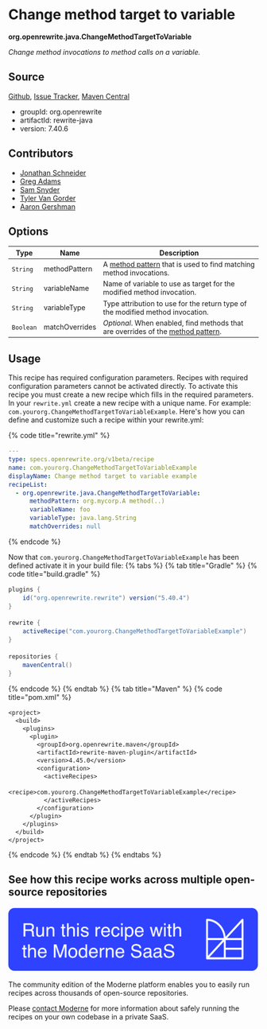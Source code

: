 # Change method target to variable

**org.openrewrite.java.ChangeMethodTargetToVariable**

_Change method invocations to method calls on a variable._

## Source

[Github](https://github.com/openrewrite/rewrite/blob/main/rewrite-java/src/main/java/org/openrewrite/java/ChangeMethodTargetToVariable.java), [Issue Tracker](https://github.com/openrewrite/rewrite/issues), [Maven Central](https://central.sonatype.com/artifact/org.openrewrite/rewrite-java/7.40.6/jar)

* groupId: org.openrewrite
* artifactId: rewrite-java
* version: 7.40.6

## Contributors
* [Jonathan Schneider](jkschneider@gmail.com)
* [Greg Adams](greg@moderne.io)
* [Sam Snyder](sam@moderne.io)
* [Tyler Van Gorder](tkvangorder@users.noreply.github.com)
* [Aaron Gershman](aegershman@gmail.com)

## Options

| Type | Name | Description |
| -- | -- | -- |
| `String` | methodPattern | A [method pattern](/reference/method-patterns.md) that is used to find matching method invocations. |
| `String` | variableName | Name of variable to use as target for the modified method invocation. |
| `String` | variableType | Type attribution to use for the return type of the modified method invocation. |
| `Boolean` | matchOverrides | *Optional*. When enabled, find methods that are overrides of the [method pattern](/reference/method-patterns.md). |


## Usage

This recipe has required configuration parameters. Recipes with required configuration parameters cannot be activated directly. To activate this recipe you must create a new recipe which fills in the required parameters. In your `rewrite.yml` create a new recipe with a unique name. For example: `com.yourorg.ChangeMethodTargetToVariableExample`.
Here's how you can define and customize such a recipe within your rewrite.yml:

{% code title="rewrite.yml" %}
```yaml
---
type: specs.openrewrite.org/v1beta/recipe
name: com.yourorg.ChangeMethodTargetToVariableExample
displayName: Change method target to variable example
recipeList:
  - org.openrewrite.java.ChangeMethodTargetToVariable:
      methodPattern: org.mycorp.A method(..)
      variableName: foo
      variableType: java.lang.String
      matchOverrides: null
```
{% endcode %}

Now that `com.yourorg.ChangeMethodTargetToVariableExample` has been defined activate it in your build file:
{% tabs %}
{% tab title="Gradle" %}
{% code title="build.gradle" %}
```groovy
plugins {
    id("org.openrewrite.rewrite") version("5.40.4")
}

rewrite {
    activeRecipe("com.yourorg.ChangeMethodTargetToVariableExample")
}

repositories {
    mavenCentral()
}
```
{% endcode %}
{% endtab %}
{% tab title="Maven" %}
{% code title="pom.xml" %}
```markup
<project>
  <build>
    <plugins>
      <plugin>
        <groupId>org.openrewrite.maven</groupId>
        <artifactId>rewrite-maven-plugin</artifactId>
        <version>4.45.0</version>
        <configuration>
          <activeRecipes>
            <recipe>com.yourorg.ChangeMethodTargetToVariableExample</recipe>
          </activeRecipes>
        </configuration>
      </plugin>
    </plugins>
  </build>
</project>
```
{% endcode %}
{% endtab %}
{% endtabs %}

## See how this recipe works across multiple open-source repositories

[![Moderne Link Image](/.gitbook/assets/ModerneRecipeButton.png)](https://public.moderne.io/recipes/org.openrewrite.java.ChangeMethodTargetToVariable)

The community edition of the Moderne platform enables you to easily run recipes across thousands of open-source repositories.

Please [contact Moderne](https://moderne.io/product) for more information about safely running the recipes on your own codebase in a private SaaS.
